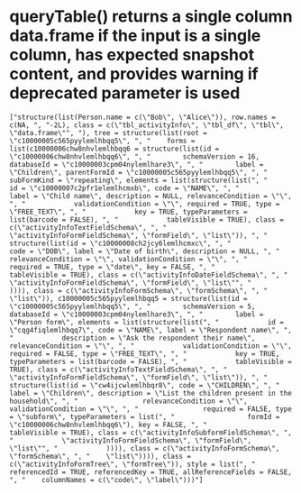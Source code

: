 # queryTable() returns a single column data.frame if the input is a single column, has expected snapshot content, and provides warning if deprecated parameter is used

    ["structure(list(Person.name = c(\"Bob\", \"Alice\")), row.names = c(NA, ", "-2L), class = c(\"tbl_activityInfo\", \"tbl_df\", \"tbl\", \"data.frame\"", "), tree = structure(list(root = \"c10000005c565pyylemlhbqq5\", ", "    forms = list(c10000006chw8nhvlemlhbqq6 = structure(list(id = \"c10000006chw8nhvlemlhbqq6\", ", "        schemaVersion = 16, databaseId = \"c10000003cpm04nylemlhare3\", ", "        label = \"Children\", parentFormId = \"c10000005c565pyylemlhbqq5\", ", "        subFormKind = \"repeating\", elements = list(structure(list(", "            id = \"c10000007c2pfr1elemlhcmxb\", code = \"NAME\", ", "            label = \"Child name\", description = NULL, relevanceCondition = \"\", ", "            validationCondition = \"\", required = TRUE, type = \"FREE_TEXT\", ", "            key = TRUE, typeParameters = list(barcode = FALSE), ", "            tableVisible = TRUE), class = c(\"activityInfoTextFieldSchema\", ", "        \"activityInfoFormFieldSchema\", \"formField\", \"list\")), ", "            structure(list(id = \"c10000008ch2jcy6lemlhcmxc\", ", "                code = \"DOB\", label = \"Date of birth\", description = NULL, ", "                relevanceCondition = \"\", validationCondition = \"\", ", "                required = TRUE, type = \"date\", key = FALSE, ", "                tableVisible = TRUE), class = c(\"activityInfoDateFieldSchema\", ", "            \"activityInfoFormFieldSchema\", \"formField\", \"list\"", "            )))), class = c(\"activityInfoFormSchema\", \"formSchema\", ", "    \"list\")), c10000005c565pyylemlhbqq5 = structure(list(id = \"c10000005c565pyylemlhbqq5\", ", "        schemaVersion = 5, databaseId = \"c10000003cpm04nylemlhare3\", ", "        label = \"Person form\", elements = list(structure(list(", "            id = \"cqg4fiqlemlhbqq7\", code = \"NAME\", label = \"Respondent name\", ", "            description = \"Ask the respondent their name\", relevanceCondition = \"\", ", "            validationCondition = \"\", required = FALSE, type = \"FREE_TEXT\", ", "            key = TRUE, typeParameters = list(barcode = FALSE), ", "            tableVisible = TRUE), class = c(\"activityInfoTextFieldSchema\", ", "        \"activityInfoFormFieldSchema\", \"formField\", \"list\")), ", "            structure(list(id = \"cw4ijcwlemlhbqr8\", code = \"CHILDREN\", ", "                label = \"Children\", description = \"List the children present in the household\", ", "                relevanceCondition = \"\", validationCondition = \"\", ", "                required = FALSE, type = \"subform\", typeParameters = list(", "                  formId = \"c10000006chw8nhvlemlhbqq6\"), key = FALSE, ", "                tableVisible = TRUE), class = c(\"activityInfoSubformFieldSchema\", ", "            \"activityInfoFormFieldSchema\", \"formField\", \"list\"", "            )))), class = c(\"activityInfoFormSchema\", \"formSchema\", ", "    \"list\")))), class = c(\"activityInfoFormTree\", \"formTree\")), style = list(", "    referencedId = TRUE, referencedKey = TRUE, allReferenceFields = FALSE, ", "    columnNames = c(\"code\", \"label\")))"]

